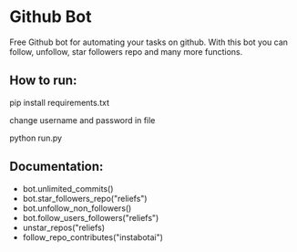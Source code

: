 # Github Bot

Free Github bot for automating your tasks on github. With this bot you can follow, unfollow, star followers repo and many more functions.

## How to run:
pip install requirements.txt

change username and password in file

python run.py

## Documentation:
* bot.unlimited_commits()
* bot.star_followers_repo("reliefs")
* bot.unfollow_non_followers()
* bot.follow_users_followers("reliefs")
* unstar_repos("reliefs)
* follow_repo_contributes("instabotai")
